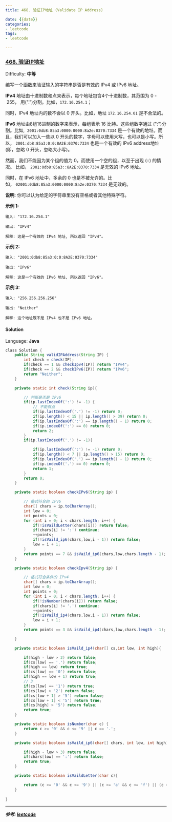 ```yaml
---
title: 468. 验证IP地址 (Validate IP Address)

date: {{date}}
categories:
- leetcode
tags:
- leetcode

---
```

### [468\. 验证IP地址](https://leetcode-cn.com/problems/validate-ip-address/)

Difficulty: **中等**


编写一个函数来验证输入的字符串是否是有效的 IPv4 或 IPv6 地址。

**IPv4** 地址由十进制数和点来表示，每个地址包含4个十进制数，其范围为 0 - 255， 用(".")分割。比如，`172.16.254.1`；

同时，IPv4 地址内的数不会以 0 开头。比如，地址 `172.16.254.01` 是不合法的。

**IPv6** 地址由8组16进制的数字来表示，每组表示 16 比特。这些组数字通过 (":")分割。比如,  `2001:0db8:85a3:0000:0000:8a2e:0370:7334` 是一个有效的地址。而且，我们可以加入一些以 0 开头的数字，字母可以使用大写，也可以是小写。所以， `2001:db8:85a3:0:0:8A2E:0370:7334` 也是一个有效的 IPv6 address地址 (即，忽略 0 开头，忽略大小写)。

然而，我们不能因为某个组的值为 0，而使用一个空的组，以至于出现 (::) 的情况。 比如， `2001:0db8:85a3::8A2E:0370:7334` 是无效的 IPv6 地址。

同时，在 IPv6 地址中，多余的 0 也是不被允许的。比如， `02001:0db8:85a3:0000:0000:8a2e:0370:7334` 是无效的。

**说明:** 你可以认为给定的字符串里没有空格或者其他特殊字符。

**示例 1:**

```
输入: "172.16.254.1"

输出: "IPv4"

解释: 这是一个有效的 IPv4 地址, 所以返回 "IPv4"。
```

**示例 2:**

```
输入: "2001:0db8:85a3:0:0:8A2E:0370:7334"

输出: "IPv6"

解释: 这是一个有效的 IPv6 地址, 所以返回 "IPv6"。
```

**示例 3:**

```
输入: "256.256.256.256"

输出: "Neither"

解释: 这个地址既不是 IPv4 也不是 IPv6 地址。
```


#### Solution

Language: **Java**

```java
​class Solution {
    public String validIPAddress(String IP) {
        int check = check(IP);
        if(check == 1 && checkIpv4(IP)) return "IPv4";
        if(check == 2 && checkIPv6(IP)) return "IPv6";
        return "Neither";
    }

    private static int check(String ip){

        // 判断是否是 IPv6
        if(ip.lastIndexOf(':') != -1) {
            // 不能有点
            if(ip.lastIndexOf('.') != -1) return 0;
            if(ip.length() < 15 || ip.length() > 39) return 0;
            if(ip.lastIndexOf(':') == ip.length() - 1) return 0;
            if(ip.indexOf(':') == 0) return 0;
            return 2;
        }
        if(ip.lastIndexOf('.') != -1){

            if(ip.lastIndexOf(':') != -1) return 0;
            if(ip.length() < 7 || ip.length() > 15) return 0;
            if(ip.lastIndexOf('.') == ip.length() - 1) return 0;
            if(ip.indexOf('.') == 0) return 0;
            return 1;
        }
        return 0;
    }

    private static boolean checkIPv6(String ip) {

        // 格式符合的 IPv6
        char[] chars = ip.toCharArray();
        int low = 0;
        int points = 0;
        for (int i = 0; i < chars.length; i++) {
            if(!isVaildLetter(chars[i])) return false;
            if(chars[i] != ':') continue;
            ++points;
            if(!isVaild_ip6(chars,low,i - 1)) return false;
            low = i + 1;
        }
        return points == 7 && isVaild_ip6(chars,low,chars.length - 1);
    }

    private static boolean checkIpv4(String ip) {

        // 格式符合条件的 IPv4
        char[] chars = ip.toCharArray();
        int low = 0;
        int points = 0;
        for (int i = 0; i < chars.length; i++) {
            if(!isNumber(chars[i])) return false;
            if(chars[i] != '.') continue;
            ++points;
            if(!isVaild_ip4(chars,low,i - 1)) return false;
            low = i + 1;
        }
        return points == 3 && isVaild_ip4(chars,low,chars.length - 1);

    }

    private static boolean isVaild_ip4(char[] cs,int low, int high){

        if(high - low > 2) return false;
        if(cs[low] == '.') return false;
        if(high == low) return true;
        if(cs[low] == '0') return false;
        if(high == low + 1) return true;
        // 3
        if(cs[low] == '1') return true;
        if(cs[low] > '2') return false;
        if(cs[low + 1] > '5') return false;
        if(cs[low + 1] < '5') return true;
        if(cs[high] > '5') return false;
        return true;
    }

    private static boolean isNumber(char c) {
        return c >= '0' && c <= '9' || c == '.';
    }

    private static boolean isVaild_ip6(char[] chars, int low, int high) {

        if(high - low > 3) return false;
        if(chars[low] == ':') return false;
        return true;
    }

    private static boolean isVaildLetter(char c){

        return (c >= '0' && c <= '9') || (c >= 'a' && c <= 'f') || (c >= 'A' && c <= 'F') || c == ':';
    }
    
}
```

---
***参考:
[leetcode](https://leetcode-cn.com/problems/validate-ip-address/)***
